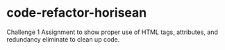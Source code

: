 # code-refactor-horisean
Challenge 1 Assignment to show proper use of HTML tags, attributes, and redundancy eliminate to clean up code.
